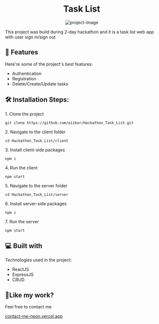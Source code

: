 <h1 align="center" id="title">Task List</h1>

<p align="center"><img src="https://socialify.git.ci/oiibar/Hackathon_Task_List/image?font=Raleway&amp;language=1&amp;name=1&amp;owner=1&amp;pattern=Solid&amp;theme=Light" alt="project-image"></p>

<p id="description">This project was build during 2-day hackathon and it is a task list web app with user sign in/sign out</p>

  
  
<h2>🧐 Features</h2>

Here're some of the project's best features:

*   Authentication
*   Registration
*   Delete/Create/Update tasks

<h2>🛠️ Installation Steps:</h2>

<p>1. Clone the project</p>

```
git clone https://github.com/oiibar/Hackathon_Task_List.git
```

<p>2. Navigate to the client folder</p>

```
cd Hackathon_Task_List/client
```

<p>3. Install client-side packages</p>

```
npm i
```

<p>4. Run the client</p>

```
npm start
```

<p>5. Navigate to the server folder</p>

```
cd Hackathon_Task_List/server
```

<p>6. Install server-side packages</p>

```
npm i
```

<p>7. Run the server</p>

```
npm start
```
  
<h2>💻 Built with</h2>

Technologies used in the project:

*   ReactJS
*   ExpressJS
*   CRUD

<h2>💖Like my work?</h2>

Feel free to contact me<p><a href="contact-me-neon.vercel.app">contact-me-neon.vercel.app</a></p>
